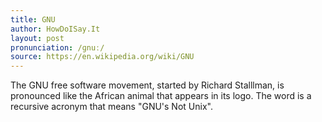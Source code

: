 ```yaml
---
title: GNU
author: HowDoISay.It
layout: post
pronunciation: /ɡnuː/
source: https://en.wikipedia.org/wiki/GNU
---
```


The GNU free software movement, started by Richard Stalllman, is pronounced like the African animal that appears in its logo. The word is a recursive acronym that means "GNU's Not Unix".
